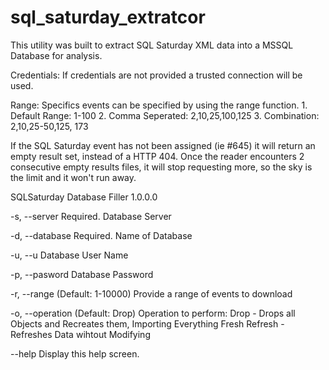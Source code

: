 sql_saturday_extratcor
=====================

This utility was built to extract SQL Saturday XML data into a MSSQL Database for analysis.  

Credentials:
If credentials are not provided a trusted connection will be used.  

Range:
Specifics events can be specified by using the range function.
    1.    Default Range:   		1-100
	2.    Comma Seperated:   	2,10,25,100,125
	3.    Combination:     		2,10,25-50,125, 173
	
If the SQL Saturday event has not been assigned (ie #645) it will return an empty result set, instead of a HTTP 404.
Once the reader encounters  2 consecutive empty results files, it will stop requesting more, so the sky is the limit 
and it won't run away.


SQLSaturday Database Filler 1.0.0.0

  -s, --server       Required. Database Server

  -d, --database     Required. Name of Database

  -u, --u            Database User Name

  -p, --pasword      Database Password

  -r, --range        (Default: 1-10000) Provide a range of events to download

  -o, --operation    (Default: Drop) Operation to perform:
                     Drop - Drops all Objects and Recreates them, Importing Everything Fresh
                     Refresh - Refreshes Data wihtout Modifying

  --help             Display this help screen.

